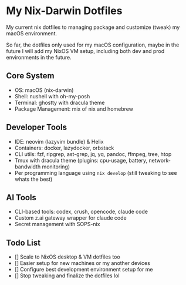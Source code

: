 # My Nix-Darwin Dotfiles

My current nix dotfiles to managing package and customize (tweak) my macOS environment.

So far, the dotfiles only used for my macOS configuration, maybe in the future I will add my NixOS VM setup, including both dev and prod environments in the future.

## Core System

- OS: macOS (nix-darwin)
- Shell: nushell with oh-my-posh 
- Terminal: ghostty with dracula theme
- Package Management: mix of nix and homebrew 

## Developer Tools

- IDE: neovim (lazyvim bundle) & Helix
- Containers: docker, lazydocker, orbstack
- CLI utils: fzf, ripgrep, ast-grep, jq, yq, pandoc, ffmpeg, tree, htop
- Tmux with dracula theme (plugins: cpu-usage, battery, network-bandwidth monitoring)
- Per programming language using `nix develop` (still tweaking to see whats the best)

## AI Tools

- CLI-based tools: codex, crush, opencode, claude code
- Custom z.ai gateway wrapper for claude code
- Secret management with SOPS-nix

## Todo List
- [] Scale to NixOS desktop & VM dotfiles too
- [] Easier setup for new machines or my another devices
- [] Configure best development environment setup for me
- [] Stop tweaking and finalize the dotfiles lol
